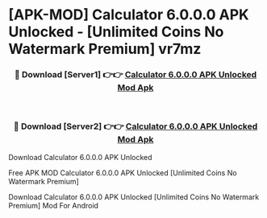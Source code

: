 # [APK-MOD] Calculator 6.0.0.0 APK Unlocked - [Unlimited Coins No Watermark Premium] vr7mz



<div align="center">
<h3>🔴 Download [Server1] 👉👉 <a href="https://momento.my/?title=Calculator_6.0.0.0_APK_Unlocked">Calculator 6.0.0.0 APK Unlocked Mod Apk</a></h3><br>

<h3>🔴 Download [Server2] 👉👉 <a href="https://momento.my/?title=Calculator_6.0.0.0_APK_Unlocked">Calculator 6.0.0.0 APK Unlocked Mod Apk</a></h3>
</div>



Download Calculator 6.0.0.0 APK Unlocked 

Free APK MOD Calculator 6.0.0.0 APK Unlocked [Unlimited Coins No Watermark Premium]

Download Calculator 6.0.0.0 APK Unlocked [Unlimited Coins No Watermark Premium] Mod For Android
